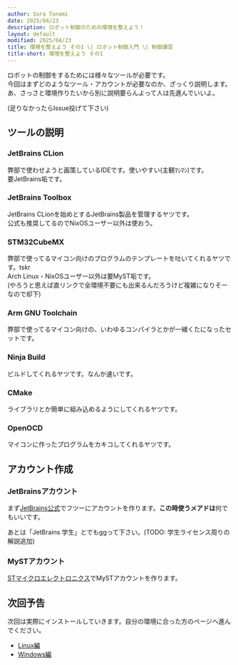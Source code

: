 ```yaml
---
author: Sora Tonami
date: 2025/04/23
description: ロボット制御のための環境を整えよう！
layout: default
modified: 2025/04/23
title: 環境を整えよう その1 \| ロボット制御入門 \| 制御講習
title-short: 環境を整えよう その1
---
```


ロボットの制御をするためには様々なツールが必要です。\
今回はまずどのようなツール・アカウントが必要なのか、ざっくり説明します。\
あ、さっさと環境作りたいから別に説明要らんよって人は先進んでいいよ。

(足りなかったらIssue投げて下さい)

## ツールの説明

### JetBrains CLion

弊部で使わせようと画策しているIDEです。使いやすい(主観ﾏｼﾏｼ)です。\
要JetBrains垢です。

### JetBrains Toolbox

JetBrains CLionを始めとするJetBrains製品を管理するヤツです。\
公式も推奨してるのでNixOSユーザー以外は使おう。

### STM32CubeMX

弊部で使ってるマイコン向けのプログラムのテンプレートを吐いてくれるヤツです。tskr\
Arch
Linux・NixOSユーザー以外は要MyST垢です。\
(やろうと思えば直リンクで全環境不要にも出来るんだろうけど複雑になりそーなので却下)

### Arm GNU Toolchain

弊部で使ってるマイコン向けの、いわゆるコンパイラとかが一緒くたになったセットです。

### Ninja Build

ビルドしてくれるヤツです。なんか速いです。

### CMake

ライブラリとか簡単に組み込めるようにしてくれるヤツです。

### OpenOCD

マイコンに作ったプログラムをカキコしてくれるヤツです。

## アカウント作成

### JetBrainsアカウント

まず[JetBrains公式]でフツーにアカウントを作ります。**この時使うメアドは**何でもいいです。

あとは「JetBrains 学生」とでもggって下さい。(TODO: 学生ライセンス周りの解説追加)

### MySTアカウント

[STマイクロエレクトロニクス]でMySTアカウントを作ります。

## 次回予告

次回は実際にインストールしていきます。自分の環境に合った方のページへ進んでください。

- [Linux編](2-linux)
- [Windows編](2-win)

[jetbrains公式]: https://www.jetbrains.com/ja-jp/
[stマイクロエレクトロニクス]: https://www.st.com/content/st_com/ja.html
